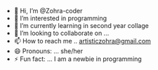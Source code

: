 - 👋 Hi, I’m @Zohra-coder
- 👀 I’m interested in programming
- 🌱 I’m currently learning in second year collage
- 💞️ I’m looking to collaborate on ...
- 📫 How to reach me .. artisticzohra@gmail.com
- 😄 Pronouns: ... she/her
- ⚡ Fun fact: ... I am a newbie in programming

<!---
Zohra-coder/Zohra-coder is a ✨ special ✨ repository because its `README.md` (this file) appears on your GitHub profile.
You can click the Preview link to take a look at your changes.
--->
